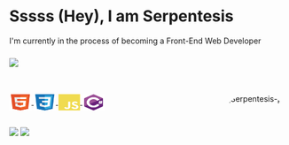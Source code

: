 <div align="left"> 
<h1> Sssss (Hey), I am Serpentesis </h1>
<P> I'm currently in the process of becoming a Front-End Web Developer </p>
</div>

###

<div align="left">
  <a href="https://github.com/serpentesis">
  <img height="180em" src="https://github-readme-stats.vercel.app/api?username=serpentesis&show_icons=true&theme=radical&include_all_commits=true&count_private=true&border_radius=12&hide_border=true&icon_color=e3436b&text_color=3bcfd4"/>
</div>

##

<div style="display: inline_block" align="left"><br>
  <img align="center" alt="Serp-HTML" height="30" width="40" src="https://raw.githubusercontent.com/devicons/devicon/master/icons/html5/html5-original.svg">
  <img align="center" alt="Serp-CSS" height="30" width="40" src="https://raw.githubusercontent.com/devicons/devicon/master/icons/css3/css3-original.svg">
  <img align="center" alt="Serp-JS" height="30" width="40" src="https://raw.githubusercontent.com/devicons/devicon/master/icons/javascript/javascript-plain.svg"> 
 <!-- <img align="center" alt="Serp-TS" height="30" width="40" src="https://raw.githubusercontent.com/devicons/devicon/master/icons/typescript/typescript-plain.svg"> -->
 <!-- <img align="center" alt="Serp-REACT" height="30" width="40" src="https://raw.githubusercontent.com/devicons/devicon/master/icons/react/react-original.svg"> -->
  <img align="center" alt="Serp-Csharp" height="30" width="40" src="https://raw.githubusercontent.com/devicons/devicon/master/icons/csharp/csharp-original.svg">
 <img align="right" alt="Serpentesis-pic" height="150" style="border-radius:50px;" src="https://im4.ezgif.com/tmp/ezgif-4-2c6f39cfd1.gif"> 
</div> 

##

<div align="left">
  <a href="#" target="_blank"><img src="https://img.shields.io/badge/LinkedIn-0077B5?style=for-the-badge&logo=linkedin&logoColor=white" target:"_blank"></a>
  <a href="https://www.instagram.com/serpentesis/" target="_blank"><img src="https://img.shields.io/badge/Instagram-E4405F?style=for-the-badge&logo=instagram&logoColor=white" target="_blank"></a>
  
</div>
